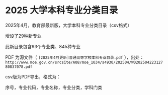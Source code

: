 # 2025 大学本科专业分类目录

2025年4月，教育部最新版，大学本科专业分类目录（csv格式）

增设了29种新专业

此新目录包含93个专业类、845种专业



PDF 为源文件（ `[2025年4月更新]普通高等学校本科专业目录.pdf` ），出处：
`http://www.moe.gov.cn/srcsite/A08/moe_1034/s4930/202504/W020250422312780837078.pdf`



csv版为PDF导出，格式为：

序号，专业代码，专业名称，专业分类，学科门类
